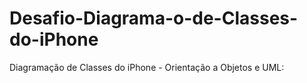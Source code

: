 # Desafio-Diagrama-o-de-Classes-do-iPhone
Diagramação de Classes do iPhone - Orientação a Objetos e UML:
